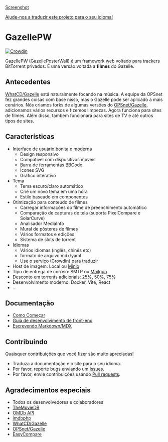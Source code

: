 [Screenshot](https://raw.githubusercontent.com/Mosasauroidea/GazellePW/main/public/static/stylespreview/en-github-dark.png)

[Ajude-nos a traduzir este projeto para o seu idioma!](./docs/pt-br/i18n.md)

# GazellePW

[![Crowdin](https://badges.crowdin.net/gazellepw/localized.svg)](https://crowdin.com/project/gazellepw)

GazellePW (GazellePosterWall) é um framework web voltado para trackers BitTorrent privados. É uma versão voltada a **filmes** do Gazelle.

## Antecedentes

[WhatCD/Gazelle](https://github.com/WhatCD/Gazelle) está naturalmente focando na música. A equipe da OPSnet fez grandes coisas com base nisso, mas o Gazelle pode ser aplicado a mais cenários. Nós criamos forks de algumas versões do [OPSnet/Gazelle](https://github.com/OPSnet/Gazelle), adicionamos vários recursos e fizemos limpezas. Agora funciona para sites de filmes. Além disso, também funcionará para sites de TV e até outros tipos de sites.

## Características

- Interface de usuário bonita e moderna
  - Design responsivo
  - Compatível com dispositivos móveis
  - Barra de ferramentas BBCode
  - Ícones SVG
  - Gráfico interativo
- Tema
  - Tema escuro/claro automático
  - Crie um novo tema em uma hora
  - Estilo baseado em componentes
- Otimização para conteúdo de filmes
  - Carregar informações do filme de preenchimento automático
  - Comparação de capturas de tela (suporta PixelCompare e SolarCurve)
  - Analisador MediaInfo
  - Mural de pôsteres de filmes
  - Vários formatos e edições
  - Sistema de slots de torrent
- Idiomas
  - Vários idiomas (inglês, chinês etc)
  - formato de arquivo mdx/yaml
  - Use o serviço (Crowdin) para traduzir
- Host de imagem: Local ou [Minio](https://github.com/minio/minio)
- Tipo de entrega de correio: SMTP ou [Mailgun](https://www.mailgun.com/)
- Desconto em torrents adicionais: 25%, 50%, 75%
- Desenvolvimento moderno: Docker, Vite, React
- ...

## Documentação

- [Como Começar](./docs/pt-br/Getting-Started.md)
- [Guia de desenvolvimento de front-end](./docs/pt-br/Frontend-Development-Guide.md)
- [Escrevendo Markdown/MDX](./docs/pt-br/Writing-Markdown-Mdx.md)

## Contribuindo

Quaisquer contribuições que você fizer são muito apreciadas!

- Traduza a documentação e o site para o seu idioma.
- Por favor, reporte bugs enviando um [Issues](https://github.com/Mosasauroidea/GazellePW/issues/new/choose).
- Por favor, envie contribuições usando [Pull requests](https://github.com/Mosasauroidea/GazellePW/pulls).

## Agradecimentos especiais

- Todos os desenvolvedores e colaboradores
- [TheMovieDB](https://www.themoviedb.org/)
- [OMDb API](https://www.omdbapi.com/)
- [imdbphp](https://github.com/tboothman/imdbphp)
- [WhatCD/Gazelle](https://github.com/WhatCD/Gazelle)
- [OPSnet/Gazelle](https://github.com/OPSnet/Gazelle)
- [EasyCompare](https://github.com/N3xusHD/EasyCompare)
